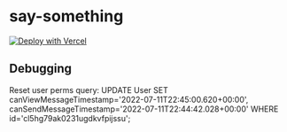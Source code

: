 # say-something

[![Deploy with Vercel](https://vercel.com/button)](https://vercel.com/jordanpurinton/say-something/GFpUtTo4USLjVYU9m8i2BViygqsr)

## Debugging
Reset user perms query:
UPDATE User SET canViewMessageTimestamp='2022-07-11T22:45:00.620+00:00', canSendMessageTimestamp='2022-07-11T22:44:42.028+00:00' WHERE id='cl5hg79ak0231ugdkvfpijssu';